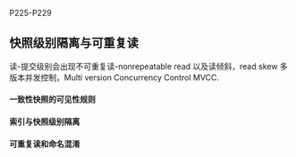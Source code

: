 P225-P229
## 快照级别隔离与可重复读
读-提交级别会出现不可重复读-nonrepeatable read 以及读倾斜，read skew
多版本并发控制，Multi version Concurrency Control MVCC.
#### 一致性快照的可见性规则
#### 索引与快照级别隔离
#### 可重复读和命名混淆
